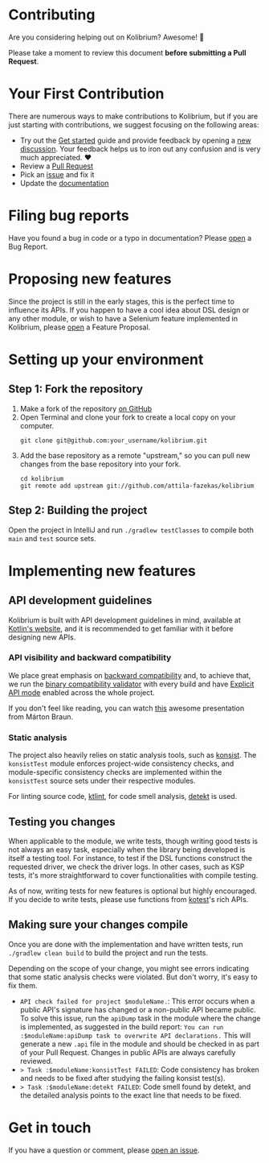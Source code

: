 # Contributing

Are you considering helping out on Kolibrium? Awesome! 🎉

Please take a moment to review this document **before submitting a Pull Request**.

# Your First Contribution

There are numerous ways to make contributions to Kolibrium, but if you are just starting with contributions, we suggest focusing on the following areas:

- Try out the [Get started](https://github.com/attila-fazekas/kolibrium#get-started) guide and provide feedback by opening a [new discussion](https://github.com/attila-fazekas/kolibrium/discussions/new?category=general). Your feedback helps us to iron out any confusion and is very much appreciated. ❤️
- Review a [Pull Request](https://github.com/attila-fazekas/kolibrium/pulls?q=is%3Apr+is%3Aopen+label%3A%22good+first+issue%22)
- Pick an [issue](https://github.com/attila-fazekas/kolibrium/issues?q=is%3Aissue+is%3Aopen+label%3A%22good+first+issue%22) and fix it
- Update the [documentation](https://github.com/attila-fazekas/kolibrium/blob/main/README.md)

# Filing bug reports

Have you found a bug in code or a typo in documentation? Please [open](https://github.com/attila-fazekas/kolibrium/issues/new?assignees=attila-fazekas&labels=bug&projects=&template=%F0%9F%90%9B-bug-report.md&title=%5B%F0%9F%90%9B+Bug%5D%3A+) a Bug Report.

# Proposing new features

Since the project is still in the early stages, this is the perfect time to influence its APIs. If you happen to have a cool idea about DSL design or any other module, or wish to have a Selenium feature implemented in Kolibrium, please [open](https://github.com/attila-fazekas/kolibrium/issues/new?assignees=attila-fazekas&labels=enhancement&projects=&template=%F0%9F%9A%80-feature-proposal.md&title=%5B%F0%9F%9A%80+Feature%5D%3A+) a Feature Proposal.

# Setting up your environment

## Step 1: Fork the repository

1. Make a fork of the repository [on GitHub](https://github.com/attila-fazekas/kolibrium/fork)
2. Open Terminal and clone your fork to create a local copy on your computer.
   ```shell
   git clone git@github.com:your_username/kolibrium.git
   ```
3. Add the base repository as a remote "upstream," so you can pull new changes from the base repository into your fork.
   ```shell
   cd kolibrium
   git remote add upstream git://github.com/attila-fazekas/kolibrium
   ```

## Step 2: Building the project

Open the project in IntelliJ and run `./gradlew testClasses` to compile both `main` and `test` source sets.

# Implementing new features

## API development guidelines

Kolibrium is built with API development guidelines in mind, available at [Kotlin's website](https://kotlinlang.org/docs/jvm-api-guidelines-introduction.html), and it is recommended to get familiar with it before designing new APIs.

### API visibility and backward compatibility

We place great emphasis on [backward compatibility](https://kotlinlang.org/docs/jvm-api-guidelines-backward-compatibility.html) and, to achieve that, we run the [binary compatibility validator](https://kotlinlang.org/docs/jvm-api-guidelines-backward-compatibility.html#binary-compatibility-validator) with every build and have [Explicit API mode](https://kotlinlang.org/docs/jvm-api-guidelines-backward-compatibility.html#explicit-api-mode) enabled across the whole project.

If you don't feel like reading, you can watch [this](https://www.youtube.com/watch?v=6dN8qLvu_BQ&t=359s) awesome presentation from Márton Braun.

### Static analysis

The project also heavily relies on static analysis tools, such as [konsist](https://github.com/LemonAppDev/konsist). The `konsistTest` module enforces project-wide consistency checks, and module-specific consistency checks are implemented within the `konsistTest` source sets under their respective modules.

For linting source code, [ktlint](https://github.com/pinterest/ktlint), for code smell analysis, [detekt](https://github.com/detekt/detekt) is used.

## Testing you changes

When applicable to the module, we write tests, though writing good tests is not always an easy task, especially when the library being developed is itself a testing tool. For instance, to test if the DSL functions construct the requested driver, we check the driver logs. In other cases, such as KSP tests, it's more straightforward to cover functionalities with compile testing.

As of now, writing tests for new features is optional but highly encouraged. If you decide to write tests, please use functions from [kotest](https://kotest.io/docs/assertions/assertions.html)'s rich APIs.

## Making sure your changes compile

Once you are done with the implementation and have written tests, run  `./gradlew clean build` to build the project and run the tests.

Depending on the scope of your change, you might see errors indicating that some static analysis checks were violated. But don't worry, it's easy to fix them.

- `API check failed for project $moduleName.`: This error occurs when a public API's signature has changed or a non-public API became public. To solve this issue, run the `apiDump` task in the module where the change is implemented, as suggested in the build report: `You can run :$moduleName:apiDump task to overwrite API declarations.` This will generate a new `.api` file in the module and should be checked in as part of your Pull Request. Changes in public APIs are always carefully reviewed.
- `> Task :$moduleName:konsistTest FAILED`: Code consistency has broken and needs to be fixed after studying the failing konsist test(s).
- `> Task :$moduleName:detekt FAILED`: Code smell found by detekt, and the detailed analysis points to the exact line that needs to be fixed.

# Get in touch

If you have a question or comment, please [open an issue](https://github.com/attila-fazekas/kolibrium/issues/new).

